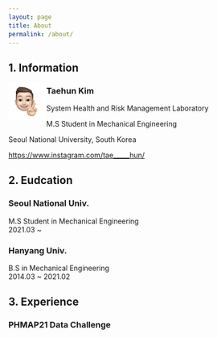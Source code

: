 ```yaml
---
layout: page
title: About
permalink: /about/
---
```


## 1. Information

<img src="/public/img/kth1.png" align="left" style="width:15%; height:auto">

### Taehun Kim <br>

System Health and Risk Management Laboratory

M.S Student in Mechanical Engineering

Seoul National University, South Korea

https://www.instagram.com/tae_____hun/

## 2. Eudcation

### Seoul National Univ.
M.S Student in Mechanical Engineering<br>
2021.03 ~

### Hanyang Univ.
B.S in Mechanical Engineering<br>
2014.03 ~ 2021.02

## 3. Experience

### PHMAP21 Data Challenge
